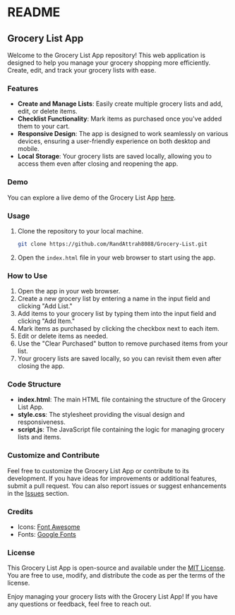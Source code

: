 # README

## Grocery List App

Welcome to the Grocery List App repository! This web application is designed to help you manage your grocery shopping more efficiently. Create, edit, and track your grocery lists with ease.

### Features

- **Create and Manage Lists**: Easily create multiple grocery lists and add, edit, or delete items.
- **Checklist Functionality**: Mark items as purchased once you've added them to your cart.
- **Responsive Design**: The app is designed to work seamlessly on various devices, ensuring a user-friendly experience on both desktop and mobile.
- **Local Storage**: Your grocery lists are saved locally, allowing you to access them even after closing and reopening the app.

### Demo

You can explore a live demo of the Grocery List App [here](https://randattrah8088.github.io/Grocery-List/).

### Usage

1. Clone the repository to your local machine.

   ```bash
   git clone https://github.com/RandAttrah8088/Grocery-List.git
   ```

2. Open the `index.html` file in your web browser to start using the app.

### How to Use

1. Open the app in your web browser.
2. Create a new grocery list by entering a name in the input field and clicking "Add List."
3. Add items to your grocery list by typing them into the input field and clicking "Add Item."
4. Mark items as purchased by clicking the checkbox next to each item.
5. Edit or delete items as needed.
6. Use the "Clear Purchased" button to remove purchased items from your list.
7. Your grocery lists are saved locally, so you can revisit them even after closing the app.

### Code Structure

- **index.html**: The main HTML file containing the structure of the Grocery List App.
- **style.css**: The stylesheet providing the visual design and responsiveness.
- **script.js**: The JavaScript file containing the logic for managing grocery lists and items.

### Customize and Contribute

Feel free to customize the Grocery List App or contribute to its development. If you have ideas for improvements or additional features, submit a pull request. You can also report issues or suggest enhancements in the [Issues](https://github.com/RandAttrah8088/Grocery-List/issues) section.

### Credits

- Icons: [Font Awesome](https://fontawesome.com/)
- Fonts: [Google Fonts](https://fonts.google.com/)

### License

This Grocery List App is open-source and available under the [MIT License](LICENSE). You are free to use, modify, and distribute the code as per the terms of the license.

Enjoy managing your grocery lists with the Grocery List App! If you have any questions or feedback, feel free to reach out.

